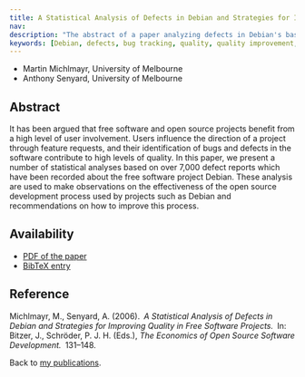 ```yaml
---
title: A Statistical Analysis of Defects in Debian and Strategies for Improving Quality in Free Software Projects
nav:
description: "The abstract of a paper analyzing defects in Debian's base system"
keywords: [Debian, defects, bug tracking, quality, quality improvement, open source, FLOSS]
---
```


<ul class = "author">
<li><span class = "author">Martin Michlmayr,</span>
    <span class = "affiliation">University of Melbourne</span></li>
<li><span class = "author">Anthony Senyard,</span>
    <span class = "affiliation">University of Melbourne</span></li>
</ul>

<h2>Abstract</h2>

It has been argued that free software and open source projects
benefit from a high level of user involvement.  Users influence
the direction of a project through feature requests, and their
identification of bugs and defects in the software contribute to
high levels of quality.  In this paper, we present a number of
statistical analyses based on over 7,000 defect reports which
have been recorded about the free software project Debian.
These analysis are used to make observations on the
effectiveness of the open source development process used by
projects such as Debian and recommendations on how to improve
this process.

<h2>Availability</h2>

<ul>

<li><a href = "../michlmayr_senyard-debian_base_defects.pdf">PDF of the
paper</a></li>

<li><a href = "../michlmayr_senyard-debian_base_defects.bib">BibTeX
entry</a></li>

</ul>

<h2>Reference</h2>

Michlmayr, M., Senyard, A. (2006).&ensp;<i>A Statistical Analysis of
Defects in Debian and Strategies for Improving Quality in Free Software
Projects.</i>&ensp;In: Bitzer, J., Schröder, P. J. H. (Eds.), <i>The
Economics of Open Source Software Development.</i>&ensp;131&ndash;148.

Back to <a href = "..">my publications</a>.

